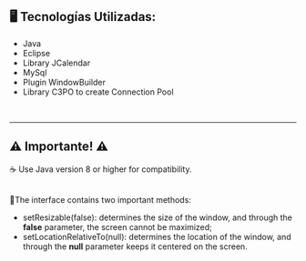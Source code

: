
## 🖥️ Tecnologías Utilizadas:

- Java
- Eclipse
- Library JCalendar
- MySql
- Plugin WindowBuilder
- Library C3PO to create Connection Pool
 </br>

---
## ⚠️ Importante! ⚠️

☕ Use Java version 8 or higher for compatibility. </br></br>

🎨The interface contains two important methods:
- setResizable(false): determines the size of the window, and through the <strong>false</strong> parameter, the screen cannot be maximized;
- setLocationRelativeTo(null): determines the location of the window, and through the <strong>null</strong> parameter keeps it centered on the screen.


